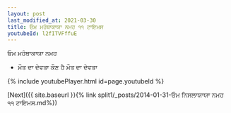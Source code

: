 ```yaml
---
layout: post
last_modified_at: 2021-03-30
title: ਓਮ ਮਹੰਥਾਕਾਯਾ ਨਮਹ ੧੧ ਟਾਇਮਸ
youtubeId: l2fITVFffuE
---
```

 
 
 ਓਮ ਮਹੰਥਾਕਾਯਾ ਨਮਹ  
 
 -  ਮੌਤ ਦਾ ਦੇਵਤਾ ਕੌਣ ਹੈ ਮੌਤ ਦਾ ਦੇਵਤਾ 
 
  
 
  
 
 
 
 
 
 


{% include youtubePlayer.html id=page.youtubeId %}
 
[Next]({{ site.baseurl }}{% link  split1/_posts/2014-01-31-ਓਮ ਨਿਸਲਾਯਾਯਾ ਨਮਹ ੧੧ ਟਾਇਮਸ.md%})
 
